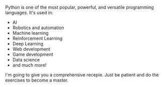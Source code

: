 Python is one of the most popular, powerful, and versatile programming languages. It's used in:

- AI
- Robotics and automation
- Machine learning
- Reinforcement Learning
- Deep Learning
- Web development 
- Game development
- Data science 
- and much more!

I'm going to give you a comprehensive recepie. Just be patient and do the exercises to become a master.
